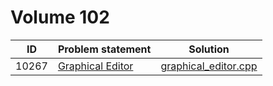 # Volume 102

|  ID   |  Problem statement   |         Solution         |
|:-----:|:---------------------|:------------------------:|
| 10267 | [Graphical Editor][] | [graphical_editor.cpp][] |

[Graphical Editor]: http://uva.onlinejudge.org/index.php?option=com_onlinejudge&Itemid=8&category=14&page=show_problem&problem=1208

[graphical_editor.cpp]: graphical_editor.cpp
